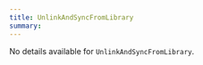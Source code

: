 ```yaml
---
title: UnlinkAndSyncFromLibrary
summary:
---
```


No details available for `UnlinkAndSyncFromLibrary`.
